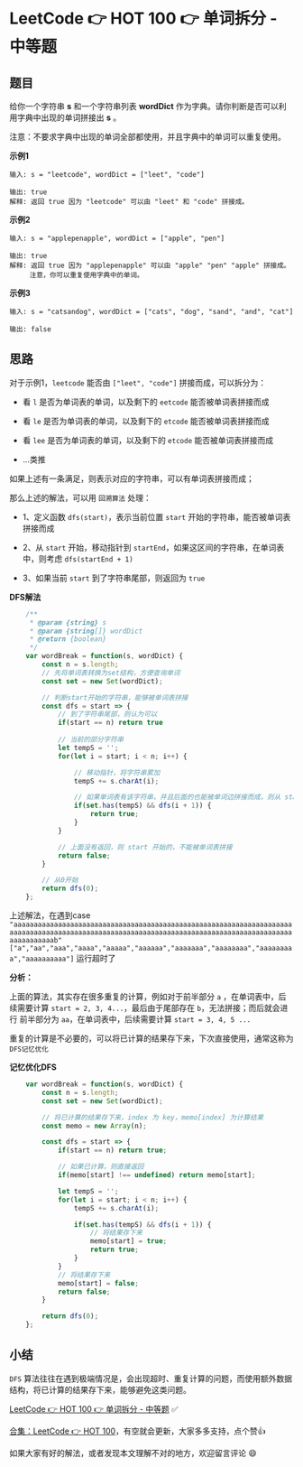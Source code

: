 # LeetCode 👉 HOT 100 👉 单词拆分 - 中等题

## 题目

给你一个字符串 **s** 和一个字符串列表 **wordDict** 作为字典。请你判断是否可以利用字典中出现的单词拼接出 **s** 。

注意：不要求字典中出现的单词全部都使用，并且字典中的单词可以重复使用。


**示例1**
     
    输入: s = "leetcode", wordDict = ["leet", "code"]

    输出: true
    解释: 返回 true 因为 "leetcode" 可以由 "leet" 和 "code" 拼接成。

**示例2**

    输入: s = "applepenapple", wordDict = ["apple", "pen"]

    输出: true
    解释: 返回 true 因为 "applepenapple" 可以由 "apple" "pen" "apple" 拼接成。
         注意，你可以重复使用字典中的单词。
**示例3**

    输入: s = "catsandog", wordDict = ["cats", "dog", "sand", "and", "cat"]

    输出: false

## 思路

对于示例1，`leetcode` 能否由 `["leet", "code"]` 拼接而成，可以拆分为：

- 看 `l` 是否为单词表的单词，以及剩下的 `eetcode` 能否被单词表拼接而成

- 看 `le` 是否为单词表的单词，以及剩下的 `etcode` 能否被单词表拼接而成

- 看 `lee` 是否为单词表的单词，以及剩下的 `etcode` 能否被单词表拼接而成

- ...类推

如果上述有一条满足，则表示对应的字符串，可以有单词表拼接而成；

那么上述的解法，可以用 `回溯算法` 处理：

- 1、定义函数 `dfs(start)`，表示当前位置 `start` 开始的字符串，能否被单词表拼接而成

- 2、从 `start` 开始，移动指针到 `startEnd`，如果这区间的字符串，在单词表中，则考虑 `dfs(startEnd + 1)`

- 3、如果当前 `start` 到了字符串尾部，则返回为 `true`

**DFS解法**

```js
    /**
     * @param {string} s
     * @param {string[]} wordDict
     * @return {boolean}
     */
    var wordBreak = function(s, wordDict) {
        const n = s.length;
        // 先将单词表转换为set结构，方便查询单词
        const set = new Set(wordDict);

        // 判断start开始的字符串，能够被单词表拼接
        const dfs = start => {
            // 到了字符串尾部，则认为可以 
            if(start == n) return true
            
            // 当前的部分字符串
            let tempS = '';
            for(let i = start; i < n; i++) {

                // 移动指针，将字符串累加
                tempS += s.charAt(i);

                // 如果单词表有该字符串，并且后面的也能被单词边拼接而成，则从 start 开始的都可以被单词表拼接
                if(set.has(tempS) && dfs(i + 1)) {
                    return true;
                }
            }

            // 上面没有返回，则 start 开始的，不能被单词表拼接
            return false;
        }

        // 从0开始
        return dfs(0);
    };
```

上述解法，在遇到case 
`"aaaaaaaaaaaaaaaaaaaaaaaaaaaaaaaaaaaaaaaaaaaaaaaaaaaaaaaaaaaaaaaaaaaaaaaaaaaaaaaaaaaaaaaaaaaaaaaaaaaaaaaaaaaaaaaaaaaaaaaaaaaaaaaaaaaaaaaaaaaaaaaaaaaaaab" ["a","aa","aaa","aaaa","aaaaa","aaaaaa","aaaaaaa","aaaaaaaa","aaaaaaaaa","aaaaaaaaaa"]`
运行超时了

**分析：** 

上面的算法，其实存在很多重复的计算，例如对于前半部分 `a` ，在单词表中，后续需要计算 `start = 2, 3, 4...`，最后由于尾部存在 `b`，无法拼接；而后就会进行 前半部分为 `aa`，在单词表中，后续需要计算 `start = 3, 4, 5 ...`

重复的计算是不必要的，可以将已计算的结果存下来，下次直接使用，通常这称为 `DFS记忆优化`

**记忆优化DFS**

```js
    var wordBreak = function(s, wordDict) {
        const n = s.length;
        const set = new Set(wordDict);

        // 将已计算的结果存下来，index 为 key，memo[index] 为计算结果
        const memo = new Array(n);

        const dfs = start => {
            if(start == n) return true;

            // 如果已计算，则直接返回
            if(memo[start] !== undefined) return memo[start];

            let tempS = '';
            for(let i = start; i < n; i++) {
                tempS += s.charAt(i);

                if(set.has(tempS) && dfs(i + 1)) {
                    // 将结果存下来
                    memo[start] = true;
                    return true;
                }
            }
            // 将结果存下来
            memo[start] = false;
            return false;
        }

        return dfs(0);
    };
```

## 小结

`DFS` 算法往往在遇到极端情况是，会出现超时、重复计算的问题，而使用额外数据结构，将已计算的结果存下来，能够避免这类问题。

[LeetCode 👉 HOT 100 👉 单词拆分 - 中等题](https://leetcode-cn.com/problems/word-break/) ✅


[合集：LeetCode 👉 HOT 100](https://juejin.cn/column/7029946677398077476)，有空就会更新，大家多多支持，点个赞👍

如果大家有好的解法，或者发现本文理解不对的地方，欢迎留言评论 😄

